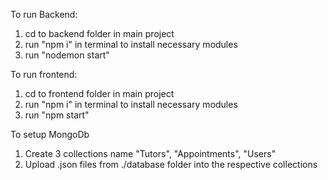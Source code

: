 To run Backend:

1) cd to backend folder in main project
2) run "npm i" in terminal to install necessary modules
3) run "nodemon start"

To run frontend:

1) cd to frontend folder in main project
2) run "npm i" in terminal to install necessary modules
3) run "npm start"


To setup MongoDb

1) Create 3 collections name "Tutors", "Appointments", "Users"
2) Upload .json files from ./database folder into the respective collections




